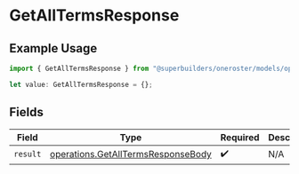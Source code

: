 # GetAllTermsResponse

## Example Usage

```typescript
import { GetAllTermsResponse } from "@superbuilders/oneroster/models/operations";

let value: GetAllTermsResponse = {};
```

## Fields

| Field                                                                                    | Type                                                                                     | Required                                                                                 | Description                                                                              |
| ---------------------------------------------------------------------------------------- | ---------------------------------------------------------------------------------------- | ---------------------------------------------------------------------------------------- | ---------------------------------------------------------------------------------------- |
| `result`                                                                                 | [operations.GetAllTermsResponseBody](../../models/operations/getalltermsresponsebody.md) | :heavy_check_mark:                                                                       | N/A                                                                                      |